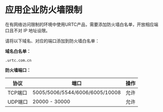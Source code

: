 # 应用企业防火墙限制

在有网络访问限制的环境中使用URTC产品，需要添加防火墙白名单，开放相应端口且不对 IP 地址设限。    

请将以下域名、对应的端口添加到防火墙白名单：    

**域名白名单：**    
```
.urtc.com.cn
```
**防火墙端口：**

|协议|端口|操作|
|-|-|-|
|TCP端口|5005/5006/5544/6006/6005/10008|允许|
|UDP端口|20000 - 30000|允许|



